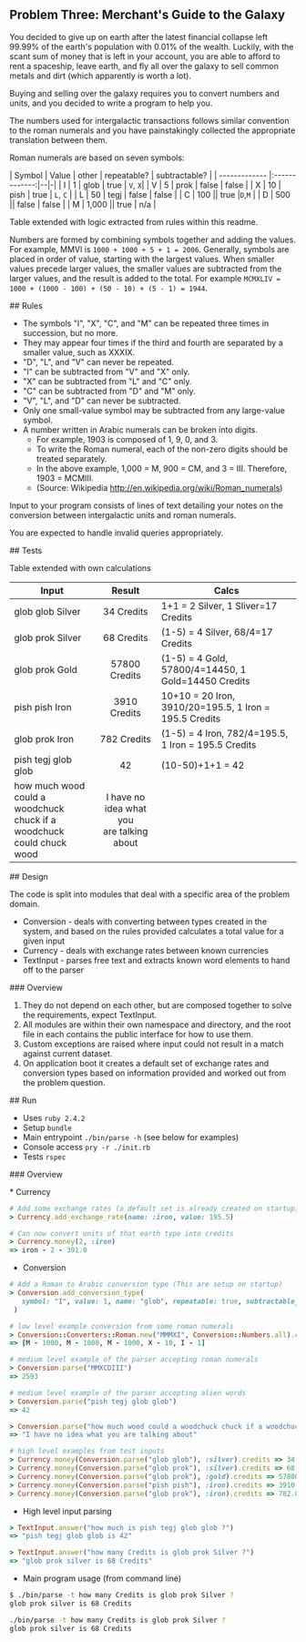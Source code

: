 ## Problem Three: Merchant's Guide to the Galaxy

You decided to give up on earth after the latest financial collapse left 99.99% of the earth's population with 0.01% of the wealth. Luckily, with the scant sum of money that is left in your account, you are able to afford to rent a spaceship, leave earth, and fly all over the galaxy to sell common metals and dirt (which apparently is worth a lot).

Buying and selling over the galaxy requires you to convert numbers and units, and you decided to write a program to help you.

The numbers used for intergalactic transactions follows similar convention to the roman numerals and you have painstakingly collected the appropriate translation between them.

Roman numerals are based on seven symbols:

| Symbol        | Value         | other | repeatable? | subtractable? |
| ------------- |:-------------:|--|-|
| I | 1   | glob | true  | `V`, `X`|
| V | 5   | prok | false | false |
| X | 10  | pish | true  | `L`, `C` |
| L | 50  | tegj | false | false |
| C | 100 || true |`D`,`M` |
| D | 500 || false | false |
| M | 1,000 || true | n/a |

Table extended with logic extracted from rules within this readme.

Numbers are formed by combining symbols together and adding the values. For example, MMVI is `1000 + 1000 + 5 + 1 = 2006`. Generally, symbols are placed in order of value, starting with the largest values. When smaller values precede larger values, the smaller values are subtracted from the larger values, and the result is added to the total. For example `MCMXLIV = 1000 + (1000 - 100) + (50 - 10) + (5 - 1) = 1944`.

## Rules

* The symbols "I", "X", "C", and "M" can be repeated three times in succession, but no more.
* They may appear four times if the third and fourth are separated by a smaller value, such as XXXIX.
* "D", "L", and "V" can never be repeated.
* "I" can be subtracted from "V" and "X" only.
* "X" can be subtracted from "L" and "C" only.
* "C" can be subtracted from "D" and "M" only.
* "V", "L", and "D" can never be subtracted.
* Only one small-value symbol may be subtracted from any large-value symbol.
* A number written in Arabic numerals can be broken into digits.
  * For example, 1903 is composed of 1, 9, 0, and 3.
  * To write the Roman numeral, each of the non-zero digits should be treated separately.
  * In the above example, 1,000 = M, 900 = CM, and 3 = III. Therefore, 1903 = MCMIII.
  * (Source: Wikipedia http://en.wikipedia.org/wiki/Roman_numerals)

Input to your program consists of lines of text detailing your notes on the conversion between intergalactic units and roman numerals.

You are expected to handle invalid queries appropriately.

## Tests

Table extended with own calculations

| Input        | Result         | Calcs |
| ------------- |:-------------:|-|
| glob glob Silver    | 34 Credits    | 1+1 = 2 Silver, 1 Sliver=17 Credits  |
| glob prok Silver    | 68 Credits    | (1-5) = 4 Silver, 68/4=17 Credits |
| glob prok Gold      | 57800 Credits | (1-5) = 4 Gold, 57800/4=14450, 1 Gold=14450 Credits   |
| pish pish Iron      | 3910 Credits  | 10+10 = 20 Iron, 3910/20=195.5, 1 Iron = 195.5 Credits |
| glob prok Iron      | 782 Credits   | (1-5) = 4 Iron, 782/4=195.5, 1 Iron = 195.5 Credits  |
| pish tegj glob glob | 42            | (10-50)+1+1 = 42 |
| how much wood could a <br>woodchuck chuck if a <br>woodchuck could chuck wood | I have no idea what you <br>are talking about |


## Design

The code is split into modules that deal with a specific area of the problem domain.

* Conversion - deals with converting between types created in the system, and based on the rules provided calculates a total value for a given input
* Currency - deals with exchange rates between known currencies
* TextInput - parses free text and extracts known word elements to hand off to the parser

### Overview

1. They do not depend on each other, but are composed together to solve the requirements, expect TextInput.
1. All modules are within their own namespace and directory, and the root file in each contains the public interface for how to use them.
1. Custom exceptions are raised where input could not result in a match against current dataset.
1. On application boot it creates a default set of exchange rates and conversion types based on information provided and worked out from the problem question.

## Run

* Uses `ruby 2.4.2`
* Setup `bundle`
* Main entrypoint `./bin/parse -h` (see below for examples)
* Console access `pry -r ./init.rb`
* Tests `rspec`

### Overview

* Currency

```ruby
# Add some exchange rates (a default set is already created on startup)
> Currency.add_exchange_rate(name: :iron, value: 195.5)

# Can now convert units of that earth type into credits
> Currency.money(2, :iron)
=> iron - 2 - 391.0
```

* Conversion

```ruby
# Add a Roman to Arabic conversion type (This are setup on startup)
> Conversion.add_conversion_type(
   symbol: "I", value: 1, name: "glob", repeatable: true, subtractable_by: ["V", "X"]
 )

# low level example conversion from some roman numerals
> Conversion::Converters::Roman.new("MMMXI", Conversion::Numbers.all).convert
=> [M - 1000, M - 1000, M - 1000, X - 10, I - 1]

# medium level example of the parser accepting roman numerals
> Conversion.parse("MMXCDIII")
=> 2593

# medium level example of the parser accepting alien words
> Conversion.parse("pish tegj glob glob")
=> 42

> Conversion.parse("how much wood could a woodchuck chuck if a woodchuck could chuck wood")
=> "I have no idea what you are talking about"

# high level examples from test inputs
> Currency.money(Conversion.parse("glob glob"), :silver).credits => 34
> Currency.money(Conversion.parse("glob prok"), :silver).credits => 68
> Currency.money(Conversion.parse("glob prok"), :gold).credits => 57800
> Currency.money(Conversion.parse("pish pish"), :iron).credits => 3910.0
> Currency.money(Conversion.parse("glob prok"), :iron).credits => 782.0
```

* High level input parsing

```ruby
> TextInput.answer("how much is pish tegj glob glob ?")
=> "pish tegj glob glob is 42"

> TextInput.answer("how many Credits is glob prok Silver ?")
=> "glob prok silver is 68 Credits"
```

* Main program usage (from command line)

```bash
$ ./bin/parse -t how many Credits is glob prok Silver ?
glob prok silver is 68 Credits

./bin/parse -t how many Credits is glob prok Silver ?
glob prok silver is 68 Credits
```
